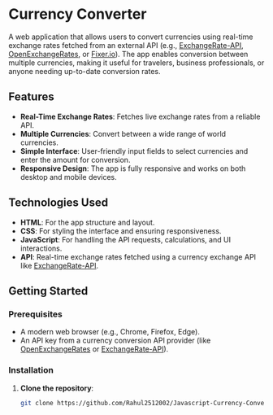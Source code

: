 # Currency Converter

A web application that allows users to convert currencies using real-time exchange rates fetched from an external API (e.g., [ExchangeRate-API](https://www.exchangerate-api.com/), [OpenExchangeRates](https://openexchangerates.org/), or [Fixer.io](https://fixer.io/)). The app enables conversion between multiple currencies, making it useful for travelers, business professionals, or anyone needing up-to-date conversion rates.

## Features

- **Real-Time Exchange Rates**: Fetches live exchange rates from a reliable API.
- **Multiple Currencies**: Convert between a wide range of world currencies.
- **Simple Interface**: User-friendly input fields to select currencies and enter the amount for conversion.
- **Responsive Design**: The app is fully responsive and works on both desktop and mobile devices.

## Technologies Used

- **HTML**: For the app structure and layout.
- **CSS**: For styling the interface and ensuring responsiveness.
- **JavaScript**: For handling the API requests, calculations, and UI interactions.
- **API**: Real-time exchange rates fetched using a currency exchange API like [ExchangeRate-API](https://www.exchangerate-api.com/).

## Getting Started

### Prerequisites

- A modern web browser (e.g., Chrome, Firefox, Edge).
- An API key from a currency conversion API provider (like [OpenExchangeRates](https://openexchangerates.org/) or [ExchangeRate-API](https://www.exchangerate-api.com/)).

### Installation

1. **Clone the repository**:

   ```bash
   git clone https://github.com/Rahul2512002/Javascript-Currency-Converter.git
